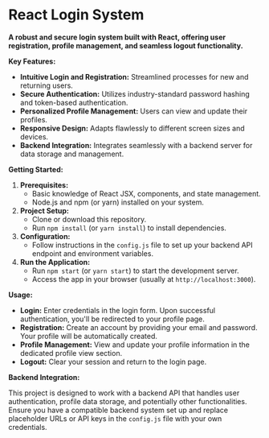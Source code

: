 # React Login System

**A robust and secure login system built with React, offering user registration, profile management, and seamless logout functionality.**

**Key Features:**

* **Intuitive Login and Registration:** Streamlined processes for new and returning users.
* **Secure Authentication:** Utilizes industry-standard password hashing and token-based authentication.
* **Personalized Profile Management:** Users can view and update their profiles.
* **Responsive Design:** Adapts flawlessly to different screen sizes and devices.
* **Backend Integration:** Integrates seamlessly with a backend server for data storage and management.

**Getting Started:**

1. **Prerequisites:**
    * Basic knowledge of React JSX, components, and state management.
    * Node.js and npm (or yarn) installed on your system.
2. **Project Setup:**
    * Clone or download this repository.
    * Run `npm install` (or `yarn install`) to install dependencies.
3. **Configuration:**
    * Follow instructions in the `config.js` file to set up your backend API endpoint and environment variables.
4. **Run the Application:**
    * Run `npm start` (or `yarn start`) to start the development server.
    * Access the app in your browser (usually at `http://localhost:3000`).

**Usage:**
* **Login:** Enter credentials in the login form. Upon successful authentication, you'll be redirected to your profile page.
* **Registration:** Create an account by providing your email and password. Your profile will be automatically created.
* **Profile Management:** View and update your profile information in the dedicated profile view section.
* **Logout:** Clear your session and return to the login page.

**Backend Integration:**

This project is designed to work with a backend API that handles user authentication, profile data storage, and potentially other functionalities. Ensure you have a compatible backend system set up and replace placeholder URLs or API keys in the `config.js` file with your own credentials.
